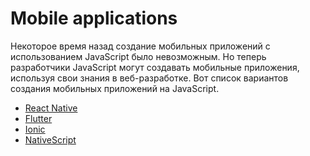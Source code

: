 # Mobile applications

Некоторое время назад создание мобильных приложений с использованием JavaScript было невозможным. Но теперь разработчики JavaScript могут создавать мобильные приложения, используя свои знания в веб-разработке. Вот список вариантов создания мобильных приложений на JavaScript.

- [React Native](https://reactnative.dev/)
- [Flutter](https://flutter.dev)
- [Ionic](https://ionicframework.com)
- [NativeScript](https://nativescript.org/)
